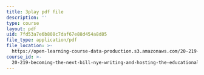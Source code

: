 ```yaml
---
title: 3play pdf file
description: ''
type: course
layout: pdf
uid: 7fd53a7e6b808c7daf67e88d454a8d85
file_type: application/pdf
file_location: >-
  https://open-learning-course-data-production.s3.amazonaws.com/20-219-becoming-the-next-bill-nye-writing-and-hosting-the-educational-show-january-iap-2015/7fd53a7e6b808c7daf67e88d454a8d85_QSkVGto19SA.pdf
course_id: >-
  20-219-becoming-the-next-bill-nye-writing-and-hosting-the-educational-show-january-iap-2015
---
```

